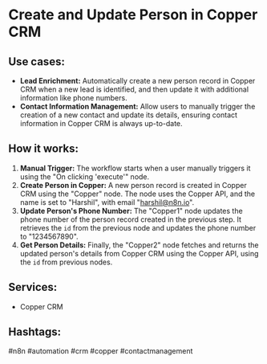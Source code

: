 # Create and Update Person in Copper CRM

## Use cases:

*   **Lead Enrichment:** Automatically create a new person record in Copper CRM when a new lead is identified, and then update it with additional information like phone numbers.
*   **Contact Information Management:** Allow users to manually trigger the creation of a new contact and update its details, ensuring contact information in Copper CRM is always up-to-date.

## How it works:

1.  **Manual Trigger:** The workflow starts when a user manually triggers it using the "On clicking 'execute'" node.
2.  **Create Person in Copper:** A new person record is created in Copper CRM using the "Copper" node. The node uses the Copper API, and the name is set to "Harshil", with email "harshil@n8n.io".
3.  **Update Person's Phone Number:** The "Copper1" node updates the phone number of the person record created in the previous step.  It retrieves the `id` from the previous node and updates the phone number to "1234567890".
4.  **Get Person Details:** Finally, the "Copper2" node fetches and returns the updated person's details from Copper CRM using the Copper API, using the `id` from previous nodes.

## Services:

*   Copper CRM

## Hashtags:

#n8n #automation #crm #copper #contactmanagement

